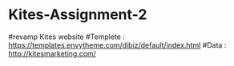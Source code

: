 # Kites-Assignment-2
#revamp Kites website
#Templete : https://templates.envytheme.com/dibiz/default/index.html
#Data : http://kitesmarketing.com/